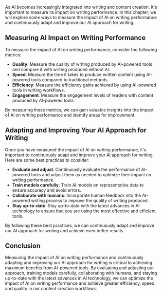 
As AI becomes increasingly integrated into writing and content creation, it's important to measure its impact on writing performance. In this chapter, we will explore some ways to measure the impact of AI on writing performance and continuously adapt and improve our AI approach for writing.

Measuring AI Impact on Writing Performance
------------------------------------------

To measure the impact of AI on writing performance, consider the following metrics:

* **Quality**: Measure the quality of writing produced by AI-powered tools and compare it with writing produced without AI.
* **Speed**: Measure the time it takes to produce written content using AI-powered tools compared to traditional methods.
* **Efficiency**: Measure the efficiency gains achieved by using AI-powered tools in writing workflows.
* **Engagement**: Measure the engagement levels of readers with content produced by AI-powered tools.

By measuring these metrics, we can gain valuable insights into the impact of AI on writing performance and identify areas for improvement.

Adapting and Improving Your AI Approach for Writing
---------------------------------------------------

Once you have measured the impact of AI on writing performance, it's important to continuously adapt and improve your AI approach for writing. Here are some best practices to consider:

* **Evaluate and adjust**: Continuously evaluate the performance of AI-powered tools and adjust them as needed to optimize their impact on writing performance.
* **Train models carefully**: Train AI models on representative data to ensure accuracy and avoid errors.
* **Collaborate with humans**: Incorporate human feedback into the AI-powered writing process to improve the quality of writing produced.
* **Stay up-to-date**: Stay up-to-date with the latest advances in AI technology to ensure that you are using the most effective and efficient tools.

By following these best practices, we can continuously adapt and improve our AI approach for writing and achieve even better results.

Conclusion
----------

Measuring the impact of AI on writing performance and continuously adapting and improving our AI approach for writing is critical to achieving maximum benefits from AI-powered tools. By evaluating and adjusting our approach, training models carefully, collaborating with humans, and staying up-to-date with the latest advances in AI technology, we can optimize the impact of AI on writing performance and achieve greater efficiency, speed, and quality in our content creation workflows.
